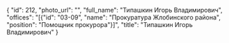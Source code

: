 {
    "id": 212,
    "photo_url": "",
    "full_name": "Типашкин Игорь Владимирович",
    "offices": "[{\"id\": \"03-09\", \"name\": \"Прокуратура Жлобинского района\", \"position\": \"Помощник прокурора\"}]",
    "title": "Типашкин Игорь Владимирович"
}